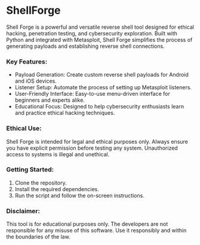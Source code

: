 # ShellForge
Shell Forge is a powerful and versatile reverse shell tool designed for ethical hacking,  penetration testing, and cybersecurity exploration. Built with Python and integrated  with Metasploit, Shell Forge simplifies the process of generating payloads and  establishing reverse shell connections.
### Key Features:
- Payload Generation: Create custom reverse shell payloads for Android and iOS devices.
- Listener Setup: Automate the process of setting up Metasploit listeners.
- User-Friendly Interface: Easy-to-use menu-driven interface for beginners and experts alike.
- Educational Focus: Designed to help cybersecurity enthusiasts learn and practice ethical hacking techniques.

### Ethical Use:
Shell Forge is intended for legal and ethical purposes only. Always ensure you have 
explicit permission before testing any system. Unauthorized access to systems is 
illegal and unethical.

### Getting Started:
1. Clone the repository.
2. Install the required dependencies.
3. Run the script and follow the on-screen instructions.

### Disclaimer:
This tool is for educational purposes only. The developers are not responsible for 
any misuse of this software. Use it responsibly and within the boundaries of the law.
